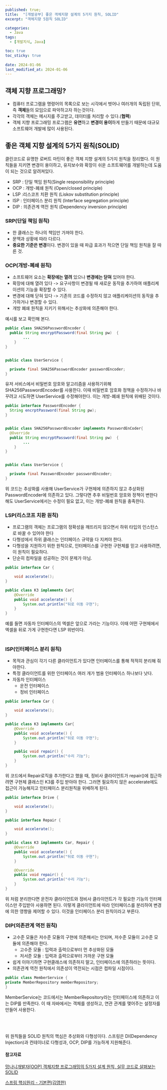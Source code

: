 ```yaml
---
published: true;
title:  "[개발공부] 좋은 객체지향 설계의 5가지 원칙, SOLID"
excerpt: "객체지향 5원칙 SOLID"

categories:
  - Java
tags:
  - [개발지식, Java]

toc: true
toc_sticky: true
 
date: 2024-01-06
last_modified_at: 2024-01-06
---
```

## 객체 지향 프로그래밍?
- 컴퓨터 프로그램을 명령어의 목록으로 보는 시각에서 벗어나 여러개의 독립된 단위, 즉 **객체**들의 모임으로 파악하고자 하는것이다.
- 각각의 객체는 메시지를 주고받고, 데이터를 처리할 수 있다.(**협력**)
- 객체 지향 프로그래밍 프로그램은 **유연**하고 **변경이 용이**하게 만들기 때문에 대규모 소프트웨어 개발에 많이 사용된다.


## 좋은 객체 지향 설계의 5가지 원칙(SOLID)
클린코드로 유명한 로버트 마틴이 좋은 객체 지향 설계의 5가지 원칙을 정리했다. 이 원칙들을 지키면 변경이 용이하고, 유지보수와 확장이 쉬운 소프트웨어를 개발하는데 도움이 되는 것으로 알려져있다. 

- SRP : 단일 책임 원칙(Single responsibility principle)
- OCP : 개방-폐쇄 원칙 (Open/closed principle)
- LSP :리스코프 치환 원칙 (Liskov substitution principle)
- ISP : 인터페이스 분리 원칙 (Interface segregation principle)
- DIP : 의존관계 역전 원칙 (Dependency inversion principle)

### SRP(단일 책임 원칙)
- 한 클래스는 하나의 책임만 가져야 한다.
- 문맥과 상황에 따라 다르다.
- **중요한 기준은 변경**이다. 변경이 있을 때 파급 효과가 적으면 단일 책임 원칙을 잘 따른 것.

### OCP(개방-폐쇄 원칙)
- 소프트웨어 요소는 **확장에는 열려** 있으나 **변경에는 닫혀** 있어야 한다.
- 확장에 대해 열려 있다 -> 요구사항이 변경될 때 새로운 동작을 추가하여 애플리케이션의 기능을 확장할 수 있다.
- 변경에 대해 닫혀 있다 -> 기존의 코드를 수정하지 않고 애플리케이션의 동작을 추가하거나 변경할 수 있다.
- 개방 폐쇄 원칙을 지키기 위해서는 추상화에 의존해야 한다.

예시를 보고 확인해 본다.

```java
public class SHA256PasswordEncoder {
  public String encryptPassword(final String pw)  {
        ...
    }
}


public class UserService {

  private final SHA256PasswordEncoder passwordEncoder;
}
```

유저 서비스에서 비밀번호 암호와 알고리즘을 사용하기위해 SHA256PasswordEncoder를 사용한다. 이때 비밀번호 암호화 정책을 수정하거나 바꾸려고 시도하면 UserService를 수정해야한다. 이는 개방-폐쇄 원칙에 위배된 것이다. 

```java
public interface PasswordEncoder {
  String encrptPassword(final String pw);
}


public class SHA256PasswordEncoder implements PasswordEnCoder{
  @Override
  public String encryptPassword(final String pw)  {
        ...
    }
}


public class UserService {

  private final PasswordEncoder passwordEncoder;
}
```
위 코드는 추상화를 사용해 UserService가 구현체에 의존하지 않고 추상화된 PasswordEncoder에 의존하고 있다. 그렇다면 추후 비밀번호 암호와 정책이 변한다 해도 UserService에서는 수정이 필요 없고, 이는 개방-폐쇄 원칙을 충족한다.


### LSP(리스코프 치환 원칙)
- 프로그램의 객체는 프로그램의 정확성을 깨뜨리지 않으면서 하위 타입의 인스턴스로 바꿀 수 있어야 한다
- 다형성에서 하위 클래스는 인터페이스 규약을 다 지켜야 한다.
- 다형성을 지원하기 위한 원칙으로, 인터페이스를 구현한 구현체를 믿고 사용하려면, 이 원칙이 필요하다.
- 단순히 컴파일을 성공하는 것이 문제가 아님.

```java
public interface Car {

    void accelerate();
}

public class K3 implements Car{
    @Override
    public void accelerate() {
        System.out.println("뒤로 이동 구현");
    }
}
```

예를 들면 자동차 인터페이스의 엑셀은 앞으로 가라는 기능이다. 이때 어떤 구현체에서 엑셀을 뒤로 가게 구현한다면 LSP 위반이다. 
<br>
<br>

### ISP(인터페이스 분리 원칙)
- 목적과 관심이 각기 다른 클라이언트가 있다면 인터페이스를 통해 적적히 분리해 줘야한다.
- 특정 클라이언트를 위한 인터페이스 여러 개가 범용 인터페이스 하나보다 낫다.
- 자동차 인터페이스
  - 운전 인터페이스
  - 정비 인터페이스

```java
public interface Car {

    void accelerate();
}

public class K3 implements Car{
    @Override
    public void accelerate() {
        System.out.println("뒤로 이동 구현");
    }

    public void repair() {
        System.out.println("수리 기능");
    }
}
```
위 코드에서 Repair로직을 추가한다고 했을 때, 정비사 클라이언트가 repair()에 접근하려면 구현체 클래스인 K3를 주입 받아야 한다. 그러면 필요하지 않은 accelerate에도 접근이 가능해지고 인터페이스 분리원칙을 위배하게 된다.

```java
public interface Drive {

    void accelerate();
}

public interface Repair {

    void accelerate();
}

public class K3 implements Car, Repair {
    @Override
    public void accelerate() {
        System.out.println("뒤로 이동 구현");
    }

    @Override
    public void repair() {
        System.out.println("수리 기능");
    }
}
```
위 처럼 분리한다면 운전자 클라이언트와 정비사 클라이언트가 각 필요한 기능의 인터페이스만 주입받아 사용하면 된다. 이렇게 클라이언트에 따라 인터페이스를 분리하여 변경에 의한 영향을 제어할 수 있다. 이것을 인터페이스 분리 원칙이라고 부른다.

### DIP(의존관계 역전 원칙)
- 고수준 모듈은 저수준 모듈의 구현에 의존해서는 안되며, 저수준 모듈이 고수준 모듈에 의존해야 한다.
  - 고수준 모듈 : 입력과 출력으로부터 먼 추상화된 모듈
  - 저서준 모듈 : 입력과 출력으로부터 가까운 구현 모듈
- 쉽게 이야기하면 구현클래스에 의존하지 말고, 인터페이스에 의존하라는 뜻이다.
- 의존관계 역전 원칙에서 의존성이 역전되는 시점은 컴파일 시점이다.

```java
public class MemberService {
private MemberRepository memberRepository;
}
```
MemberService는 코드에서는 MemberRepository라는 인터페이스에 의존하고 이는 DIP를 만족한다. 이 때 자바에서는 객체를 생성하고, 연관 관계를 맺어주는 설정자를 만들어 사용한다.
<br>
<br>
<br>
<br>

위 원칙들을 SOLID 원칙의 핵심은 추상화와 다형성이다. 스프링은 DI(Dependency Injection)과 컨테이너로 다형성과, OCP, DIP를 가능하게 지원해준다.




#### 참고자료
[망나니개발자\[OOP\] 객체지향 프로그래밍의 5가지 설계 원칙, 실무 코드로 살펴보는 SOLID](https://mangkyu.tistory.com/194)

[스프링 핵심원리 - 기본편(김영한)](https://www.inflearn.com/course/%EC%8A%A4%ED%94%84%EB%A7%81-%ED%95%B5%EC%8B%AC-%EC%9B%90%EB%A6%AC-%EA%B8%B0%EB%B3%B8%ED%8E%B8#)